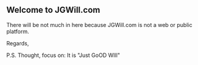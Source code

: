 ## Welcome to JGWill.com

There will be not much in here because JGWill.com is not a web or public platform.


Regards,

P.S.  Thought, focus on: It is "Just GoOD WIll"
